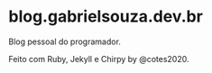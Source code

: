 # blog.gabrielsouza.dev.br
Blog pessoal do programador.

Feito com Ruby, Jekyll e Chirpy by @cotes2020.
